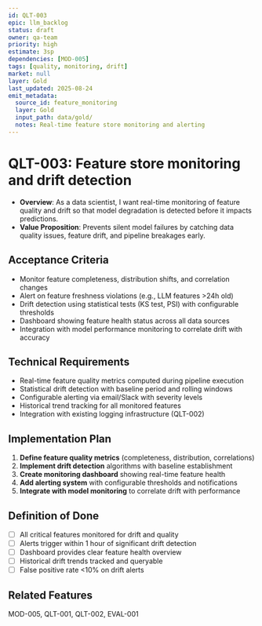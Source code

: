 ```yaml
---
id: QLT-003
epic: llm_backlog
status: draft
owner: qa-team
priority: high
estimate: 3sp
dependencies: [MOD-005]
tags: [quality, monitoring, drift]
market: null
layer: Gold
last_updated: 2025-08-24
emit_metadata:
  source_id: feature_monitoring
  layer: Gold
  input_path: data/gold/
  notes: Real-time feature store monitoring and alerting
---
```


# QLT-003: Feature store monitoring and drift detection

- **Overview**: As a data scientist, I want real-time monitoring of feature quality and drift so that model degradation is detected before it impacts predictions.
- **Value Proposition**: Prevents silent model failures by catching data quality issues, feature drift, and pipeline breakages early.

## Acceptance Criteria
- Monitor feature completeness, distribution shifts, and correlation changes
- Alert on feature freshness violations (e.g., LLM features >24h old)
- Drift detection using statistical tests (KS test, PSI) with configurable thresholds
- Dashboard showing feature health status across all data sources
- Integration with model performance monitoring to correlate drift with accuracy

## Technical Requirements
- Real-time feature quality metrics computed during pipeline execution
- Statistical drift detection with baseline period and rolling windows
- Configurable alerting via email/Slack with severity levels
- Historical trend tracking for all monitored features
- Integration with existing logging infrastructure (QLT-002)

## Implementation Plan
1. **Define feature quality metrics** (completeness, distribution, correlations)
2. **Implement drift detection** algorithms with baseline establishment
3. **Create monitoring dashboard** showing real-time feature health
4. **Add alerting system** with configurable thresholds and notifications
5. **Integrate with model monitoring** to correlate drift with performance

## Definition of Done
- [ ] All critical features monitored for drift and quality
- [ ] Alerts trigger within 1 hour of significant drift detection
- [ ] Dashboard provides clear feature health overview
- [ ] Historical drift trends tracked and queryable
- [ ] False positive rate <10% on drift alerts

## Related Features
MOD-005, QLT-001, QLT-002, EVAL-001

